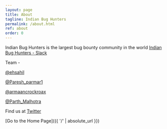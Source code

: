 ```yaml
---
layout: page
title: About
tagline: Indian Bug Hunters
permalink: /about.html
ref: about
order: 0
---
```


Indian Bug Hunters is the largest bug bounty community in the world [Indian Bug Hunters - Slack ](https://indianbughunters.slack.com)

Team - 

[@ehsahil](https://twitter.com/ehsahil)

[@Paresh_parmar1](https://twitter.com/Paresh_parmar1)

[@armaancrockroax](https://twitter.com/armaancrockroax)

[@Parth_Malhotra](https://twitter.com/Parth_Malhotra)


Find us at [Twitter](https://twitter.com/indianbughunters)



[Go to the Home Page]({{ '/' | absolute_url }})
